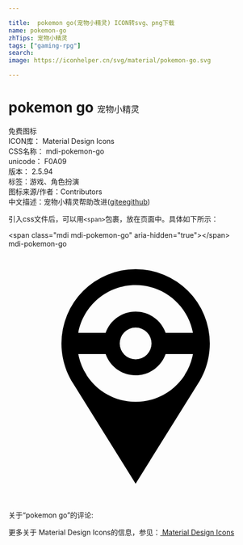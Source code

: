 ```yaml
---

title:  pokemon go(宠物小精灵) ICON转svg、png下载
name: pokemon-go
zhTips: 宠物小精灵
tags: ["gaming-rpg"]
search: 
image: https://iconhelper.cn/svg/material/pokemon-go.svg

---
```


# pokemon go  <small style="font-size: 60%;font-weight: 100">宠物小精灵</small>


<div class="detail-page">
<p>
<span><span class="badge-success badge">免费图标</span> </span>
<br/>
<span>
ICON库：
<span class="badge-secondary badge">Material Design Icons</span> 
</span>
<br/>
<span>
CSS名称：
<span class="badge-secondary badge">mdi-pokemon-go</span> 
</span>
<br/>
<span>
unicode：
<span class="badge-secondary badge">F0A09</span> 
<copy-btn content='F0A09' btn-title=""></copy-btn>
<copy-btn :content='String.fromCodePoint(parseInt("F0A09", 16))' btn-title="复制U"></copy-btn>
</span>
<br/>
<span>
版本：
<span class="badge-secondary badge">2.5.94</span> 
</span><br/><span>标签：<span class="badge-light badge"><router-link to="/tags/gaming-rpg.html">游戏、角色扮演</router-link></span></span>
<br/>
<span>图标来源/作者：<span class="badge-light badge">Contributors</span></span> 
<br/>
<span class="zh-detail">中文描述：<span class="badge-primary badge">宠物小精灵</span><span class="help-link"><span>帮助改进</span>(<a href="https://gitee.com/liuwave/icon-helper/edit/master/json/material/pokemon-go.json" target="_blank" rel="noopener noreferrer">gitee</a><a href="https://github.com/liuwave/icon-helper/edit/master/json/material/pokemon-go.json" target="_blank" rel="noopener noreferrer">github</a></span>)</span><br/>
</p>
</div>
<div class="alert alert-dark">
  <i class="mdi mdi-pokemon-go mdi-48px"></i>
  <i class="mdi mdi-pokemon-go mdi-36px"></i>
  <i class="mdi mdi-pokemon-go mdi-24px"></i>
  <i class="mdi mdi-pokemon-go mdi-18px"></i>
</div>
<div>
  <p>引入css文件后，可以用<code>&lt;span&gt;</code>包裹，放在页面中。具体如下所示：    
  </p>
  <div class="alert alert-primary" style="font-size: 14px">
    &lt;span class="mdi mdi-pokemon-go" aria-hidden="true"&gt;&lt;/span&gt;
    <copy-btn content='<span class="mdi mdi-pokemon-go" aria-hidden="true"></span>'></copy-btn>
  </div>
  <div class="alert alert-secondary">
    <i class="mdi mdi-pokemon-go"
    style="font-size: 24px"
    aria-hidden="true"></i> mdi-pokemon-go
    <copy-btn content="mdi-pokemon-go" btn-title="复制图标名称"></copy-btn>
  </div>
</div>
<div id="svg" class="svg-wrap">
<svg xmlns="http://www.w3.org/2000/svg" viewBox="0 0 24 24"><path d="M12,2A7,7 0 0,1 19,9C19,10.4 18.59,11.71 17.88,12.8L12,22.21L6.12,12.8C5.41,11.71 5,10.4 5,9A7,7 0 0,1 12,2M12,3.5C9.3,3.5 7.06,5.44 6.59,8H9.17C9.58,6.83 10.69,6 12,6C13.31,6 14.42,6.83 14.83,8H17.41C16.94,5.44 14.7,3.5 12,3.5M12,12C10.69,12 9.58,11.17 9.17,10H6.59C6.72,10.69 6.97,11.34 7.34,11.91V11.91L7.38,12C8.36,13.5 10.06,14.5 12,14.5C13.94,14.5 15.64,13.5 16.62,12L16.66,11.91V11.91C17.03,11.34 17.28,10.69 17.41,10H14.83C14.42,11.17 13.31,12 12,12M12,7.5A1.5,1.5 0 0,0 10.5,9A1.5,1.5 0 0,0 12,10.5A1.5,1.5 0 0,0 13.5,9A1.5,1.5 0 0,0 12,7.5Z" /></svg>
</div>
<detail full-name='mdi-pokemon-go'></detail>
<div>
<p>关于“pokemon go”的评论:</p>
</div>
<Vssue title="关于“pokemon go”的评论" ></Vssue>    
<div><p>更多关于 Material Design Icons的信息，参见：<a target="_blank" href="https://iconhelper.cn/material.html"> Material Design Icons</a>
</p></div>

